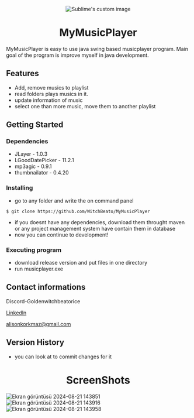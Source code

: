 <p align="center">
  <img src="https://github.com/user-attachments/assets/0a6f83d4-f229-4658-a236-0dadbaeee2b3" alt="Sublime's custom image"/>
  
  

<h1 align="center">MyMusicPlayer</h1>


MyMusicPlayer is easy to use java swing based musicplayer program. Main goal of the program is 
improve myself in java development.

## Features

* Add, remove musics to playlist
* read folders plays musics in it.
* update information of music
* select one than more music, move them to another playlist

## Getting Started

### Dependencies

* JLayer - 1.0.3
* LGoodDatePicker - 11.2.1
* mp3agic - 0.9.1
* thumbnailator - 0.4.20

### Installing

* go to any folder and write the on command panel 
```
$ git clone https://github.com/WitchBeato/MyMusicPlayer
```

* if you doesnt have any dependencies, download them throught maven or any project management system have contain them in database
* now you can continue to development!

### Executing program

* download release version and put files in one directory
* run musicplayer.exe


## Contact informations

Discord-Goldenwitchbeatorice

[Linkedln](https://www.linkedin.com/in/ali-korkmaz-284bb4297)

alisonkorkmaz@gmail.com

## Version History

* you can look at to commit changes for it
<h1 align="center">ScreenShots</h1>

![Ekran görüntüsü 2024-08-21 143851](https://github.com/user-attachments/assets/8e2cc8df-3ba8-41fb-9cc3-523f47fc5663)
![Ekran görüntüsü 2024-08-21 143916](https://github.com/user-attachments/assets/9d49d519-617d-489f-8464-684c06cfd263)
![Ekran görüntüsü 2024-08-21 143958](https://github.com/user-attachments/assets/2d665dfa-a35c-4325-88ab-a2df92f7cf8a)



